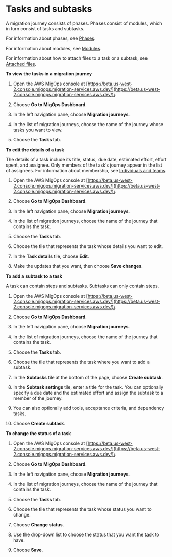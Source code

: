 # Tasks and subtasks<a name="tasks"></a>

A migration journey consists of phases\. Phases consist of modules, which in turn consist of tasks and subtasks\.

For information about phases, see [Phases](phases.md)\.

For information about modules, see [Modules](modules.md)\.

For information about how to attach files to a task or a subtask, see [Attached files](attached-files.md)\.

**To view the tasks in a migration journey**

1. Open the AWS MigOps console at [https://beta.us-west-2.console.migops.migration-services.aws.dev/](https://beta.us-west-2.console.migops.migration-services.aws.dev/)\.

1. Choose **Go to MigOps Dashboard**\.

1. In the left navigation pane, choose **Migration journeys**\.

1. In the list of migration journeys, choose the name of the journey whose tasks you want to view\.

1. Choose the **Tasks** tab\.

**To edit the details of a task**

The details of a task include its title, status, due date, estimated effort, effort spent, and assignee\. Only members of the task's journey appear in the list of assignees\. For information about membership, see [Individuals and teams](individuals-and-teams.md)\.

1. Open the AWS MigOps console at [https://beta.us-west-2.console.migops.migration-services.aws.dev/](https://beta.us-west-2.console.migops.migration-services.aws.dev/)\.

1. Choose **Go to MigOps Dashboard**\.

1. In the left navigation pane, choose **Migration journeys**\.

1. In the list of migration journeys, choose the name of the journey that contains the task\.

1. Choose the **Tasks** tab\.

1. Choose the tile that represents the task whose details you want to edit\.

1. In the **Task details** tile, choose **Edit**\.

1. Make the updates that you want, then choose **Save changes**\.

**To add a subtask to a task**

A task can contain steps and subtasks\. Subtasks can only contain steps\.

1. Open the AWS MigOps console at [https://beta.us-west-2.console.migops.migration-services.aws.dev/](https://beta.us-west-2.console.migops.migration-services.aws.dev/)\.

1. Choose **Go to MigOps Dashboard**\.

1. In the left navigation pane, choose **Migration journeys**\.

1. In the list of migration journeys, choose the name of the journey that contains the task\.

1. Choose the **Tasks** tab\.

1. Choose the tile that represents the task where you want to add a subtask\.

1. In the **Subtasks** tile at the bottom of the page, choose **Create subtask**\.

1. In the **Subtask settings** tile, enter a title for the task\. You can optionally specify a due date and the estimated effort and assign the subtask to a member of the journey\.

1. You can also optionally add tools, acceptance criteria, and dependency tasks\.

1. Choose **Create subtask**\.

**To change the status of a task**

1. Open the AWS MigOps console at [https://beta.us-west-2.console.migops.migration-services.aws.dev/](https://beta.us-west-2.console.migops.migration-services.aws.dev/)\.

1. Choose **Go to MigOps Dashboard**\.

1. In the left navigation pane, choose **Migration journeys**\.

1. In the list of migration journeys, choose the name of the journey that contains the task\.

1. Choose the **Tasks** tab\.

1. Choose the tile that represents the task whose status you want to change\.

1. Choose **Change status**\.

1. Use the drop\-down list to choose the status that you want the task to have\.

1. Choose **Save**\.